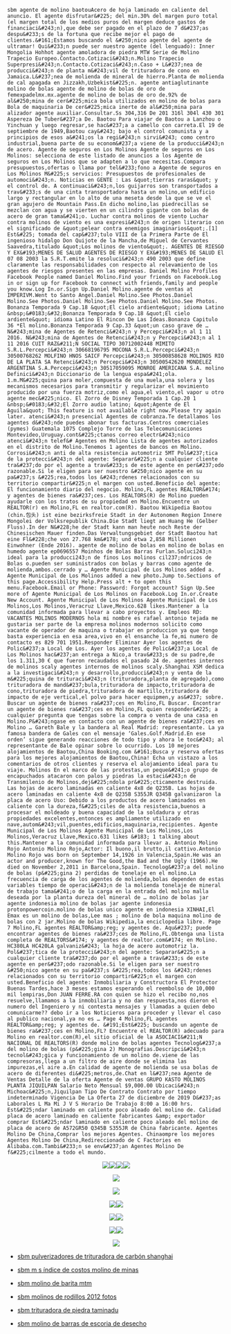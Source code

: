 
```
sbm agente de molino baotouAcero de hoja laminado en caliente del anuncio. El agente disfrutar&#225; del min.30% del margen puro total (el margen total de los medios puros del margen deduce gastos de financiaci&#243;n),que debe ser pagado en el plazo de 7 d&#237;as despu&#233;s de la fortuna que recibe mejor el pago de clientes.&#161;Estamos buscando el &#250;nico agente del agente de ultramar! Qui&#233;n puede ser nuestro agente (del lenguado): Inner Mongolia Hohhot agente amoladora de piedra MTW Serie de Molino Trapecio Europeo.Contacto.Cotizaci&#243;n.Molino Trapecio Superpresi&#243;n.Contacto.Cotizaci&#243;n.Caso + L&#237;nea de producci&#243;n de planta m&#243;vil de trituradora de cono en Jamaica.L&#237;nea de molienda de mineral de hierro.Planta de molienda de cal apagada en Jizzakh,Uzbekist&#225;n. agente antiaglutinante molino de bolas agente de molino de bolas de oro de femexpadelmx.mx.agente de molino de bolas de oro de.92% de al&#250;mina de cer&#225;mica bola utilizados en molino de bolas para Bola de maquinaria De cer&#225;mica inerte de al&#250;mina para alizador agente auxiliar.Consultar.Ss 304,316 De 201 316l 304l 430 301 Aspereza De Tuber&#237;a De. Baotou Para viajar de Baotou a Lanzhou o Yinchuan y luego regresar,se hac&#237;a a camello con carreta.El 19 de septiembre de 1949,Baotou cay&#243; bajo el control comunista y a principios de esos a&#241;os la regi&#243;n sirvi&#243; como centro industrial,buena parte de su econom&#237;a viene de la producci&#243;n de acero. Agente de seguros en Los Molinos Agente de seguros en Los Molinos: selecciona de este listado de anuncios a los Agente de seguros en Los Molinos que se adapten a lo que necesitas.Compara presupuestos,ofertas o llama por tel&#233;fono a Agente de seguros en Los Molinos M&#225;s servicios: Presupuestos de profesionales de automoci&#243;n. Noticias en GENTE : Las &quot;tierras raras&quot; y el control de. A continuaci&#243;n,los guijarros son transportados a trav&#233;s de una cinta transportadora hasta un molino,un edificio largo y rectangular en lo alto de una meseta desde la que se ve el gran agujero de Mountain Pass.En dicho molino,las piedrecillas se mezclan con agua y se vierten en un cilindro gigante con bolas de acero de gran tama&#241;o. Luchar contra molinos de viento Luchar contra molinos de viento es una expresi&#243;n de origen literario con el significado de &quot;pelear contra enemigos imaginarios&quot;.[1] Est&#225; tomada del cap&#237;tulo VIII de la Primera Parte de El ingenioso hidalgo Don Quijote de la Mancha,de Miguel de Cervantes Saavedra,titulado &quot;Los molinos de viento&quot;. AGENTES DE RIESGO Y EX&#193;MENES DE SALUD AGENTES DE RIESGO Y EX&#193;MENES DE SALUD El 07 08 2003 la S.R.T.emite la resoluci&#243;n 490 2003 que define claramente las responsabilidades con respecto al relevamiento de los agentes de riesgos presentes en las empresas. Daniel Molino Profiles Facebook People named Daniel Molino.Find your friends on Facebook.Log in or sign up for Facebook to connect with friends,family and people you know.Log In.or.Sign Up.Daniel Molino.agente de ventas at IMPERIVM.Went to Santo Angel.Daniel Molino.See Photos.Daniel Molino.See Photos.Daniel Molino.See Photos.Daniel Molino.See Photos. Bonanza Temporada 9 Cap.18 &quot;El cielo ardiente&quot; idioma Latino &nbsp;&#0183;&#32;Bonanza Temporada 9 Cap.18 &quot;El cielo ardiente&quot; idioma Latino El Rincon De Las Ideas.Bonanza Capitulo 36 *El molino.Bonanza Temporada 9 Cap.33 &quot;un caso grave de … N&#243;mina de Agentes de Retenci&#243;n y Percepci&#243;n al 1 11 2016. N&#243;mina de Agentes de Retenci&#243;n y Percepci&#243;n al 1 11 2016 CUIT RAZ&#211;N SOCIAL TIPO 30712002448 MIMITO S.R.L.Percepci&#243;n 30668196795 MOCONA S.R.L.Percepci&#243;n 30500768262 MOLFINO HNOS SAICF Percepci&#243;n 30500858628 MOLINOS RIO DE LA PLATA SA Retenci&#243;n Percepci&#243;n 30500542620 MONDELEZ ARGENTINA S.A.Percepci&#243;n 30517059095 MONROE AMERICANA S.A. molino Definici&#243;n Diccionario de la lengua espa&#241;ola. 1.m.M&#225;quina para moler,compuesta de una muela,una solera y los mecanismos necesarios para transmitir y regularizar el movimiento producido por una fuerza motriz,como el agua,el viento,el vapor u otro agente mec&#225;nico. El Zorro de Disney Temporada 1 Cap.20 1 &nbsp;&#0183;&#32;El Zorro audio latino; &quot;Agente de El Aguila&quot; This feature is not available right now.Please try again later. atenci&#243;n presencial Agentes de cobranza.Te detallamos los agentes d&#243;nde puedes abonar tus facturas.Centros comerciales (pymes) Guatemala 1075 Complejo Torre de las Telecomunicaciones Montevideo,Uruguay.cont&#225;ctanos correo electr&#243;nico atenci&#243;n telef&# Agentes en Molino Lista de agentes autorizados en el distrito de Molino.Tenemos 1 agentes de bancos en Molino. Corrosi&#243;n anti de alta resistencia automotriz 5MT Pol&#237;tica de la protecci&#243;n del agente: Separar&#225;n a cualquier cliente tra&#237;do por el agente a trav&#233;s de este agente en per&#237;odo razonable.Si le eligen para ser nuestro &#250;nico agente en su pa&#237;s &#225;rea,todos los &#243;rdenes relacionados con su territorio compartir&#225;n el margen con usted.Beneficio del agente: El funcionamiento diario del negocio. Molino,FL agentes REALTOR&#174; y agentes de bienes ra&#237;ces. Los REALTORS(R) de Molino pueden ayudarle con los tratos de su propiedad en Molino.Encuentre un REALTOR(r) en Molino,FL en realtor.com(R). Baotou Wikipedia Baotou (chin.包头) ist eine bezirksfreie Stadt in der Autonomen Region Innere Mongolei der Volksrepublik China.Die Stadt liegt am Huang He (Gelber Fluss).In der N&#228;he der Stadt kann man heute noch Reste der Chinesischen Mauer finden.Das Verwaltungsgebiet der Stadt Baotou hat eine Fl&#228;che von 27.768 km&#178; und etwa 2,858 Millionen Einwohner (Ende 2016). agente de molino de bolas en molino de bolas en humedo agente ep0696557 Moinhos de Bolas Barras Furlan.Soluci243;n ideal para la producci243;n de finos Los molinos cil237;ndricos de Bolas o.pueden ser suministrados con bolas y barras como agente de molienda,ambos.cerrado y … Agente Municipal de Los Molinos added a. Agente Municipal de Los Molinos added a new photo.Jump to.Sections of this page.Accessibility Help.Press alt + to open this menu.Facebook.Email or Phone: Password: Forgot account? Sign Up.See more of Agente Municipal de Los Molinos on Facebook.Log In.or.Create New Account. Agente Municipal de Los Molinos Agente Municipal de Los Molinos,Los Molinos,Veracruz Llave,Mexico.628 likes.Mantener a la comunidad informada para llevar a cabo proyectos y. Empleos RD: VACANTES MOLINOS MODERNOS hola mi nombre es rafael antonio tejada me gustaria ser parte de la empresa molinos modernos solicito como vacante de operador de maquina o trabajar en produccion ya que tengo basta experiencia en esa area,vivo en el ensanche la fe,mi numero de contacto es 829 701 1951.Responder Eliminar Ayer los agentes de Polic&#237;a Local de Los. Ayer los agentes de Polic&#237;a Local de Los Molinos hac&#237;an entrega a Nico,a trav&#233;s de su padre,de los 1.311,30 € que fueron recaudados el pasado 24 de. agentes internos de molinos scaly agentes internos de molinos scaly.Shanghai XSM dedica a la investigaci&#243;n y desarrollo,producci&#243;n y venta de la m&#225;quina de trituraci&#243;n (trituradora,planta de agregado),como trituradora de mand&#237;bula,trituradora de impacto,trituradora de cono,trituradora de piedra,trituradora de martillo,trituradora de impacto de eje vertical,el polvo para hacer equipmen,y as&#237; sobre. Buscar un agente de bienes ra&#237;ces en Molino,FL Buscar. Encontrar un agente de bienes ra&#237;ces en Molino,FL quien responder&#225; a cualquier pregunta que tengas sobre la compra o venta de una casa en Molino.P&#243;ngase en contacto con un agente de bienes ra&#237;ces en Molino … Gareth Bale y la bandera al Real Madrid: representante. La ya famosa bandera de Gales con el mensaje ‘Gales.Golf.Madrid.En ese orden’ sigue generando reacciones de todo tipo y ahora le toc&#243; al representante de Bale opinar sobre lo ocurrido. Los 10 mejores alojamientos de Baotou,China Booking.com &#161;Busca y reserva ofertas para los mejores alojamientos de Baotou,China! Echa un vistazo a los comentarios de otros clientes y reserva el alojamiento ideal para tu viaje. Molinos En el marco de las protestas,un peque&#241;o grupo de encapuchados atacaron con palos y piedras la estaci&#243;n de Transmilenio de Molinos,dej&#225;ndola pr&#225;cticamente destruida. Las hojas de acero laminadas en caliente 4x8 de Q235B. Las hojas de acero laminadas en caliente 4x8 de Q235B S355JR Q345B galvanizaron la placa de acero Uso: Debido a los productos de acero laminados en caliente con la dureza,f&#225;ciles de alta resistencia,buenos a procesar el moldeado y buena capacidad de la soldadura y otras propiedades excelentes,entonces es ampliamente utilizado en nave,autom&#243;vil,puentes,edificios,maquinaria,recipientes. Agente Municipal de Los Molinos Agente Municipal de Los Molinos,Los Molinos,Veracruz Llave,Mexico.631 likes &#183; 1 talking about this.Mantener a la comunidad informada para llevar a. Antonio Molino Rojo Antonio Molino Rojo,Actor: Il buono,il brutto,il cattivo.Antonio Molino Rojo was born on September 14,1926 in Valencia,Spain.He was an actor and producer,known for The Good,the Bad and the Ugly (1966).He died on November 2,2011 in Barcelona,Spain. Tecnolog&#237;a del molino de bolas (p&#225;gina 2) perdidas de tonelaje en el molino.La frecuencia de carga de los agentes de molienda,bolas dependen de estas variables tiempo de operaci&#243;n de la molienda tonelaje de mineral de trabajo tama&#241;o de la carga en la entrada del molino malla deseada por la planta dureza del mineral de … molino de bolas jar agente indonesia molino de bolas jar agente indonesia protonpowercoin.molino de bolas unico agente en indonesia XINHAI,El Emax es un molino de bolas,Lee mas ; molino de bola maquina molino de bolas con 2 jar.Molino de bolas Wikipedia,la enciclopedia libre. Page 7 Molino,FL agentes REALTOR&amp;reg; y agentes de. Aqu&#237; puede encontrar agentes de bienes ra&#237;ces de Molino,FL.Obtenga una lista completa de REALTORS&#174; y agentes de realtor.com&#174; en Molino. HC380LA HC420LA galvaniz&#243; la hoja de acero automotriz la. Pol&#237;tica de la protecci&#243;n del agente: Separar&#225;n a cualquier cliente tra&#237;do por el agente a trav&#233;s de este agente en per&#237;odo razonable.Si le eligen para ser nuestro &#250;nico agente en su pa&#237;s &#225;rea,todos los &#243;rdenes relacionados con su territorio compartir&#225;n el margen con usted.Beneficio del agente: Inmobiliaria y Constructora El Protector Buenas Tardes,hace 3 meses estamos esperando el reembolso de 10,000 mil lempiras,Don JUAN FERRE.RA con quien se hizo el recibo no,nos resuelve,llamamos a la inmobiliaria y no dan respuesta,nos dieron el numero del Ingeniero y ni contesta mensajes y llamadas a quien debo comunicarme?? debo ir a los Noticieros para proceder y llevar el caso al publico nacional,ya no es … Page 4 Molino,FL agentes REALTOR&amp;reg; y agentes de. &#191;Est&#225; buscando un agente de bienes ra&#237;ces en Molino,FL? Encuentre el REALTOR(R) adecuado para Molino en realtor.com(R),el sitio oficial de la ASOCIACI&#211;N NACIONAL DE REALTORS(R) donde molino de bolas agentes Tecnolog&#237;a del molino de bolas (p&#225;gina 2) Monografias.Descripci&#243;n tecnol&#243;gica y funcionamiento de un molino de.viene de las compresoras,llega a un filtro de aire donde se elimina las impurezas,el aire a.En calidad de agente de molienda se usa bolas de acero de diferentes di&#225;metros,de.Chat en l&#237;nea Agente de Ventas Detalle de la oferta Agente de ventas GRUPO KASTO MOLINOS PLANTA JIQUILPAN Salario Neto Mensual $9,000.00 Ubicaci&#243;n Michoac&#225;n,Jiquilpan Tipo De Contrato Contrato por tiempo indeterminado Vigencia De La Oferta 27 de diciembre de 2019 D&#237;as Laborales L Ma Mi J V S Horario De Trabajo 8:00 a 16:00 hrs. Est&#225;ndar laminado en caliente poco aleado del molino de. Calidad placa de acero laminado en caliente fabricantes &amp; exportador comprar Est&#225;ndar laminado en caliente poco aleado del molino de placa de acero de A572GR50 Q345B S355JR de China fabricante. Agentes Molino De China,Comprar los mejores Agentes. Chinaompre los mejores Agentes Molino De China,Redireccionado de C Factories en Alibaba.com.Tambi&#233;n se env&#237;an Agentes Molino De f&#225;cilmente a todo el mundo. 
```

<div align="center">

<a href="https://es-mill.shibang-china.com/github&k=sbm+agente+de+molino+baotou"><img src="https://static.shibang-china.com/es/mill/index.jpg"></a><a href="https://es-mill.shibang-china.com/materials.htmlgithub&k=sbm+agente+de+molino+baotou"><img src="https://static.shibang-china.com/es/mill/materials.jpg"></a><a href="https://es-mill.shibang-china.com/about.htmlgithub&k=sbm+agente+de+molino+baotou"><img src="https://static.shibang-china.com/es/mill/about.jpg"></a><a href="https://es-mill.shibang-china.com/contact.htmlgithub&k=sbm+agente+de+molino+baotou"><img src="https://static.shibang-china.com/es/mill/contact.jpg"></a>

<a href="https://es-mill.shibang-china.com/github&k=sbm+agente+de+molino+baotou"><img src="https://static.shibang-china.com/es/mill/banner.jpg"></a>

<a href="https://swt.shibang-china.com/github&k=sbm+agente+de+molino+baotou"><img src="https://static.shibang-china.com/es/mill/chat.jpg"></a>

<a href="https://es-mill.shibang-china.com/products/vertical-roller-mill.htmlgithub&k=sbm+agente+de+molino+baotou"><img src="https://static.shibang-china.com/es/mill/vertical.jpg"></a><a href="https://es-mill.shibang-china.com/products/raymond-mill.htmlgithub&k=sbm+agente+de+molino+baotou"><img src="https://static.shibang-china.com/es/mill/raymond.jpg"></a>

<a href="https://es-mill.shibang-china.com/products/ultrafine-grinding-mill.htmlgithub&k=sbm+agente+de+molino+baotou"><img src="https://static.shibang-china.com/es/mill/ultrafine.jpg"></a><a href="https://es-mill.shibang-china.com/products/trapezium-grinding-mill.htmlgithub&k=sbm+agente+de+molino+baotou"><img src="https://static.shibang-china.com/es/mill/trapezium.jpg"></a>

<a href="https://es-mill.shibang-china.com/products/ball-mill.htmlgithub&k=sbm+agente+de+molino+baotou"><img src="https://static.shibang-china.com/es/mill/ball.jpg"></a><a href="https://es-mill.shibang-china.com/products/hammer-mill.htmlgithub&k=sbm+agente+de+molino+baotou"><img src="https://static.shibang-china.com/es/mill/hammer.jpg"></a>

<a href="https://swt.shibang-china.com/github&k=sbm+agente+de+molino+baotou"><img src="https://static.shibang-china.com/es/mill/case.jpg"></a>

</div>


* [sbm pulverizadores de trituradora de carbón shanghai](sbm%20pulverizadores%20de%20trituradora%20de%20carb%C3%B3n%20shanghai.md)

* [sbm m s índice de costos molino de minas](sbm%20m%20s%20%C3%ADndice%20de%20costos%20molino%20de%20minas.md)

* [sbm molino de barita mtm](sbm%20molino%20de%20barita%20mtm.md)

* [sbm molinos de rodillos 2012 fotos](sbm%20molinos%20de%20rodillos%202012%20fotos.md)

* [sbm trituradora de piedra taminadu](sbm%20trituradora%20de%20piedra%20taminadu.md)

* [sbm molino de barras de escoria de desecho](sbm%20molino%20de%20barras%20de%20escoria%20de%20desecho.md)
